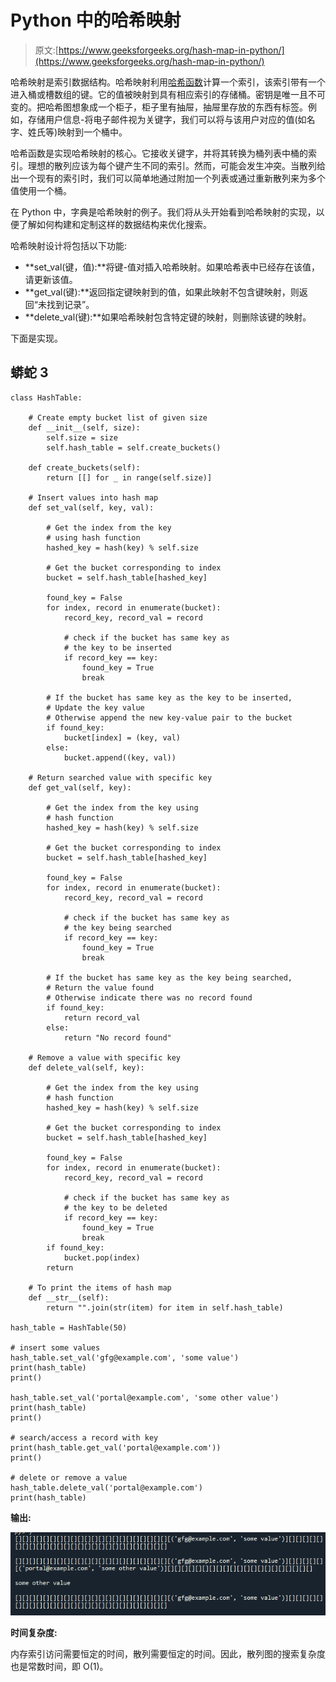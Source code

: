 # Python 中的哈希映射

> 原文:[https://www.geeksforgeeks.org/hash-map-in-python/](https://www.geeksforgeeks.org/hash-map-in-python/)

哈希映射是索引数据结构。哈希映射利用[哈希函数](https://www.geeksforgeeks.org/what-are-hash-functions-and-how-to-choose-a-good-hash-function/)计算一个索引，该索引带有一个进入桶或槽数组的键。它的值被映射到具有相应索引的存储桶。密钥是唯一且不可变的。把哈希图想象成一个柜子，柜子里有抽屉，抽屉里存放的东西有标签。例如，存储用户信息-将电子邮件视为关键字，我们可以将与该用户对应的值(如名字、姓氏等)映射到一个桶中。

哈希函数是实现哈希映射的核心。它接收关键字，并将其转换为桶列表中桶的索引。理想的散列应该为每个键产生不同的索引。然而，可能会发生冲突。当散列给出一个现有的索引时，我们可以简单地通过附加一个列表或通过重新散列来为多个值使用一个桶。

在 Python 中，字典是哈希映射的例子。我们将从头开始看到哈希映射的实现，以便了解如何构建和定制这样的数据结构来优化搜索。

哈希映射设计将包括以下功能:

*   **set_val(键，值):**将键-值对插入哈希映射。如果哈希表中已经存在该值，请更新该值。
*   **get_val(键):**返回指定键映射到的值，如果此映射不包含键映射，则返回“未找到记录”。
*   **delete_val(键):**如果哈希映射包含特定键的映射，则删除该键的映射。

下面是实现。

## 蟒蛇 3

```
class HashTable:

    # Create empty bucket list of given size
    def __init__(self, size):
        self.size = size
        self.hash_table = self.create_buckets()

    def create_buckets(self):
        return [[] for _ in range(self.size)]

    # Insert values into hash map
    def set_val(self, key, val):

        # Get the index from the key
        # using hash function
        hashed_key = hash(key) % self.size

        # Get the bucket corresponding to index
        bucket = self.hash_table[hashed_key]

        found_key = False
        for index, record in enumerate(bucket):
            record_key, record_val = record

            # check if the bucket has same key as
            # the key to be inserted
            if record_key == key:
                found_key = True
                break

        # If the bucket has same key as the key to be inserted,
        # Update the key value
        # Otherwise append the new key-value pair to the bucket
        if found_key:
            bucket[index] = (key, val)
        else:
            bucket.append((key, val))

    # Return searched value with specific key
    def get_val(self, key):

        # Get the index from the key using
        # hash function
        hashed_key = hash(key) % self.size

        # Get the bucket corresponding to index
        bucket = self.hash_table[hashed_key]

        found_key = False
        for index, record in enumerate(bucket):
            record_key, record_val = record

            # check if the bucket has same key as 
            # the key being searched
            if record_key == key:
                found_key = True
                break

        # If the bucket has same key as the key being searched,
        # Return the value found
        # Otherwise indicate there was no record found
        if found_key:
            return record_val
        else:
            return "No record found"

    # Remove a value with specific key
    def delete_val(self, key):

        # Get the index from the key using
        # hash function
        hashed_key = hash(key) % self.size

        # Get the bucket corresponding to index
        bucket = self.hash_table[hashed_key]

        found_key = False
        for index, record in enumerate(bucket):
            record_key, record_val = record

            # check if the bucket has same key as
            # the key to be deleted
            if record_key == key:
                found_key = True
                break
        if found_key:
            bucket.pop(index)
        return

    # To print the items of hash map
    def __str__(self):
        return "".join(str(item) for item in self.hash_table)

hash_table = HashTable(50)

# insert some values
hash_table.set_val('gfg@example.com', 'some value')
print(hash_table)
print()

hash_table.set_val('portal@example.com', 'some other value')
print(hash_table)
print()

# search/access a record with key
print(hash_table.get_val('portal@example.com'))
print()

# delete or remove a value
hash_table.delete_val('portal@example.com')
print(hash_table)
```

**输出:**

![](img/32c0a8a29dd436e4b1aa609b3b56d40a.png)

**时间复杂度:**

内存索引访问需要恒定的时间，散列需要恒定的时间。因此，散列图的搜索复杂度也是常数时间，即 O(1)。